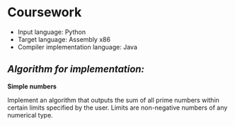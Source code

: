 # Coursework

- Input language: Python
- Target language: Assembly x86
- Сompiler implementation language: Java

## ___Algorithm for implementation:___
__Simple numbers__

Implement an algorithm that outputs the sum of all prime numbers within certain limits specified by the user. Limits are non-negative numbers of any numerical type.
